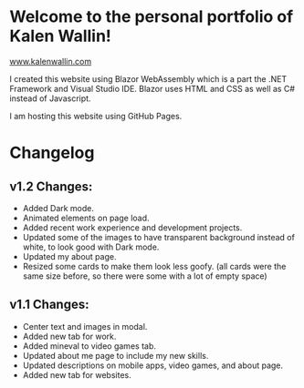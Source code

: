 # Welcome to the personal portfolio of Kalen Wallin!
www.kalenwallin.com

I created this website using Blazor WebAssembly which is a part the .NET Framework and Visual Studio IDE. Blazor uses HTML and CSS as well as C# instead of Javascript.

I am hosting this website using GitHub Pages.

# Changelog

## v1.2 Changes:
- Added Dark mode.
- Animated elements on page load.
- Added recent work experience and development projects.
- Updated some of the images to have transparent background instead of white, to look good with Dark mode.
- Updated my about page.
- Resized some cards to make them look less goofy. (all cards were the same size before, so there were some with a lot of empty space)

## v1.1 Changes:
- Center text and images in modal.
- Added new tab for work.
- Added mineval to video games tab.
- Updated about me page to include my new skills.
- Updated descriptions on mobile apps, video games, and about page.
- Added new tab for websites.
